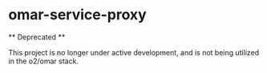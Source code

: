 # omar-service-proxy

** Deprecated **

This project is no longer under active development, and is not being utilized in the o2/omar stack.
